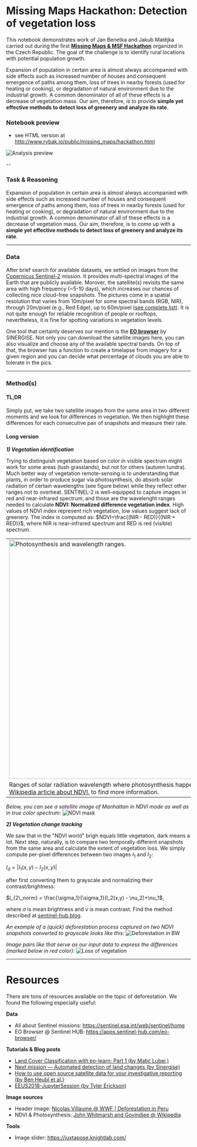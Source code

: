 # Missing Maps Hackathon: Detection of vegetation loss

This notebook demonstrates work of Jan Benetka and Jakub Matějka carried out during the first [**Missing Maps & MSF Hackathon**](https://www.eventbrite.com/e/missing-maps-hackathon-pilsen-hackathon-s-lekari-bez-hranic-registration-74140796117) organized in the Czech Republic. The goal of the challenge is to identify rural locations with potential population growth. 

Expansion of population in certain area is almost always accompanied with side effects such as increased number of houses and consequent emergence of paths among them, loss of trees in nearby forests (used for heating or cooking), or degradation of natural environment due to the industrial growth. A common denominator of all of these effects is a decrease of vegetation mass. Our aim, therefore, is to provide **simple yet effective methods to detect loss of greenery and analyze its rate**.


### Notebook preview 
- see HTML version at http://www.rybak.io/public/missing_maps/hackathon.html

![Analysis preview](https://github.com/benetka/missing_maps_hackathon/blob/master/img/area_analysis.png "Analysis output of one area.")




--
### Task & Reasoning
Expansion of population in certain area is almost always accompanied with side effects such as increased number of houses and consequent emergence of paths among them, loss of trees in nearby forests (used for heating or cooking), or degradation of natural environment due to the industrial growth. A common denominator of all of these effects is a decrease of vegetation mass. 
Our aim, therefore, is to come up with a **simple yet effective methods to detect loss of greenery and analyze its rate**.


---


### Data 

After brief search for available datasets, we settled on images from the <a href="https://sentinel.esa.int/web/sentinel/missions/sentinel-2">Copernicus Sentinel-2</a> mission. It provides multi-spectral images of the Earth that are publicly available. Morover, the satellite(s) revisits the same area with high frequency (~5-10 days), which increases our chances of collecting nice cloud-free snapshots. The pictures come in a spatial resolution that varies from 10m/pixel for some spectral bands (RGB, NIR), through 20m/pixel (e.g., Red Edge), up to 60m/pixel (<a href="https://www.hatarilabs.com/ih-en/how-many-spectral-bands-have-the-sentinel-2-images">see complete list</a>). It is not quite enough for reliable recognition of people or rooftops, nevertheless, it is fine for spotting variations in vegetation levels.

One tool that certainly deserves our mention is the <a href="https://apps.sentinel-hub.com/eo-browser/">**EO browser**</a> by SINERGISE. Not only you can download the satellite images here, you can also visualize and choose any of the available spectral bands. On top of that, the browser has a function to create a timelapse from imagery for a given region and you can decide what percentage of clouds you are able to tolerate in the pics.


---


### Method(s) 

#### TL;DR
Simply put, we take two satellite images from the same area in two different moments and we look for differences in vegetation. We then highlight these differences for each consecutive pair of snapshots and measure their rate.

#### Long version

***1) Vegetation identification***

Trying to distinguish vegetation based on color in visible spectrum might work for some areas (lush grasslands), but not for others (autumn tundra). Much better way of vegetation remote-sensing is to understanding that plants, in order to produce sugar via photosynthesis, do absorb solar radiation of certain wavelengths (see figure below) while they reflect other ranges not to overheat. SENTINEL-2 is well-equipped to capture images in red and near-infrared spectrum, and those are the wavelenght ranges needed to calculate **NDVI: Normalized difference vegetation index**. High values of NDVI index represent rich vegetation, low values suggest lack of greenery. The index is computed as:
$NDVI=\frac{(NIR - RED)}{(NIR + RED)}$, where NIR is near-infrared spectrum and RED is red (visible) spectrum.



<table>
<tr><td> <img src="https://github.com/benetka/missing_maps_hackathon/blob/master/img/photosynthesis.png" alt="Photosynthesis and wavelength ranges." style="width: 650px;"/> 
</td></tr>
<td style="text-align:left">Ranges of solar radiation wavelength where photosynthesis happens. Refer to <a href="https://en.wikipedia.org/wiki/Normalized_difference_vegetation_index" target="_blank">Wikipedia article about NDVI.</a> to find more information.</td>
</table>

*Below, you can see a satellite image of Manhattan in NDVI mode as well as in true color spectrum:*
![NDVI mask](https://github.com/benetka/missing_maps_hackathon/blob/master/img/ndvi_mask.png "NDVI (vegetation) mask of Manhattan")

***2) Vegetation change tracking***

We saw that in the "NDVI world" brigh equals little vegetation, dark means a lot. Next step, naturally, is to compare two temporally different snapshots from the same area and calculate the extent of vegetation loss. We simply compute per-pixel differences between two images $I_1$ and $I_2$:

$I_d = |I_1(x,y) - I_2(x,y)|$

after first converting them to grayscale and normalizing their contrast/brightness:

$I_{2\_norm} = \frac{\sigma_1}{\sigma_1}(I_2(x,y) - \nu_2)+\nu_1$,

where $\sigma$ is mean brightness and $\nu$ is mean contrast. Find the method described at [sentinel-hub blog](https://medium.com/sentinel-hub/next-mission-automated-detection-of-land-changes-8e988dce55ff).

*An example of a (quick) deforestation process captured on two NDVI snapshots converted to grayscale looks like this:*
![Deforestation in BW](https://github.com/benetka/missing_maps_hackathon/blob/master/img/grayscale_snapshots.png "NDVI mask of two snapshots converted to grayscale.")

*Image pairs like that serve as our input data to express the differences (marked below in red color):*
![Loss of vegetation](https://github.com/benetka/missing_maps_hackathon/blob/master/img/amazon_diff.png "Loss of vegetation in Amazonia (differences marked red).")

--- 

# Resources


There are tons of resources available on the topic of deforestation. We found the following especially useful:


**Data**

- All about Sentinel missions: https://sentinel.esa.int/web/sentinel/home
- EO Browser @ Sentinel HUB: https://apps.sentinel-hub.com/eo-browser/


**Tutorials & Blog posts**

- [Land Cover Classification with eo-learn: Part 1 (by Matic Lubej
)](https://medium.com/sentinel-hub/land-cover-classification-with-eo-learn-part-1-2471e8098195)
- [Next mission — Automated detection of land changes (by Sinergise)](https://medium.com/sentinel-hub/next-mission-automated-detection-of-land-changes-8e988dce55ff)
- [How to use open source satellite data for your investigative reporting (by Ben Heubl et al.)](https://towardsdatascience.com/how-to-use-open-source-satellite-data-for-your-investigative-reporting-d662cb1f9f90)
- [EEUS2018-JupyterSession (by Tyler Erickson)](https://github.com/tylere/EEUS2018-JupyterSession)


**Image sources**

- Header image: [Nicolas Villaume @ WWF | Deforestation in Peru](https://www.worldwildlife.org/magazine/issues/fall-2015/articles/deforestation-in-peru)
- NDVI & Photosynthesis: [John Whitmarsh and Govindjee @ Wikipedia](https://en.wikipedia.org/wiki/Normalized_difference_vegetation_index#/media/File:Par_action_spectrum.gif)

**Tools**

- Image slider: https://juxtapose.knightlab.com/
